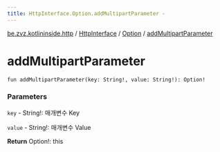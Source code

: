```yaml
---
title: HttpInterface.Option.addMultipartParameter - 
---
```


[be.zvz.kotlininside.http](../../index.html) / [HttpInterface](../index.html) / [Option](index.html) / [addMultipartParameter](./add-multipart-parameter.html)

# addMultipartParameter

`fun addMultipartParameter(key: String!, value: String!): Option!`

### Parameters

`key` - String!: 매개변수 Key

`value` - String!: 매개변수 Value

**Return**
Option!: this

